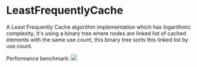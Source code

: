 # LeastFrequentlyCache

A Least Frequently Cache algorithm implementation which has logarithmic complexity, it's using a binary tree where nodes are linked list of cached elements with the same use count, this binary tree sorts this linked list by use count.

Performance benchmark:
<img src="blob:https%3A//drive.google.com/4e0a49fb-5a50-49bb-a530-27254a32067b" />

